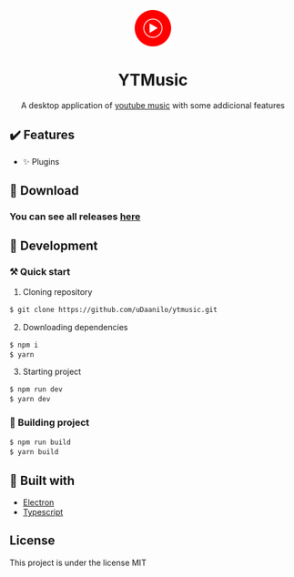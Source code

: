 <p align="center">
  <img width="64px" src="src/static/img/icon.png">
</p>
<h1 align="center">YTMusic</h1>

<p align="center">A desktop application of <a href="https://music.youtube.com">youtube music</a> with some addicional features</p>

## ✔️ Features

- ✨ Plugins

## 🎁 Download

### You can see all releases [here](https://github.com/uDaanilo/ytmusic/releases)

## 🚧 Development

### ⚒️ Quick start

1. Cloning repository

```sh
$ git clone https://github.com/uDaanilo/ytmusic.git
```

2. Downloading dependencies

```sh
$ npm i
$ yarn
```

3. Starting project

```sh
$ npm run dev
$ yarn dev
```

### 🧩 Building project

```sh
$ npm run build
$ yarn build
```

## 🚀 Built with

- [Electron](https://electronjs.org)
- [Typescript](https://www.typescriptlang.org/)

## License

This project is under the license MIT
